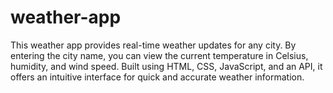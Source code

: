 # weather-app
This weather app provides real-time weather updates for any city. By entering the city name, you can view the current temperature in Celsius, humidity, and wind speed. Built using HTML, CSS, JavaScript, and an API, it offers an intuitive interface for quick and accurate weather information.
